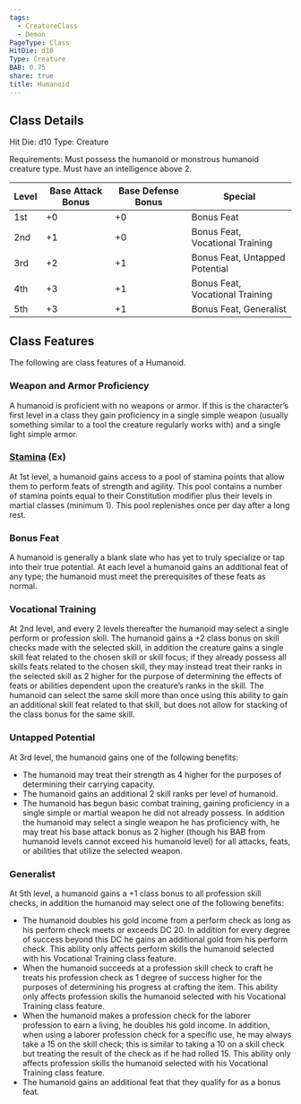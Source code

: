 ```yaml
---
tags:
  - CreatureClass
  - Demon
PageType: Class
HitDie: d10
Type: Creature
BAB: 0.75
share: true
title: Humanoid
---
```


## Class Details
Hit Die:  d10
Type: Creature

Requirements: Must possess the humanoid or monstrous humanoid creature type. Must have an intelligence above 2.

|Level|Base Attack Bonus|Base Defense Bonus|Special|
|---|---|---|---|
|1st|+0|+0|Bonus Feat|
|2nd|+1|+0|Bonus Feat, Vocational Training|
|3rd|+2|+1|Bonus Feat, Untapped Potential|
|4th|+3|+1|Bonus Feat, Vocational Training|
|5th|+3|+1|Bonus Feat, Generalist|

## Class Features

The following are class features of a Humanoid.

### Weapon and Armor Proficiency

A humanoid is proficient with no weapons or armor. If this is the character’s first level in a class they gain proficiency in a single simple weapon (usually something similar to a tool the creature regularly works with) and a single light simple armor.

<h3><a href="/NicheD20/Combat%20Rules/Combat%20Statistics/#stamina">Stamina</a> (Ex)</h3>

At 1st level, a humanoid gains access to a pool of stamina points that allow them to perform feats of strength and agility. This pool contains a number of stamina points equal to their Constitution modifier plus their levels in martial classes (minimum 1). This pool replenishes once per day after a long rest.

### Bonus Feat

A humanoid is generally a blank slate who has yet to truly specialize or tap into their true potential. At each level a humanoid gains an additional feat of any type; the humanoid must meet the prerequisites of these feats as normal.

### Vocational Training

At 2nd level, and every 2 levels thereafter the humanoid may select a single perform or profession skill. The humanoid gains a +2 class bonus on skill checks made with the selected skill, in addition the creature gains a single skill feat related to the chosen skill or skill focus; if they already possess all skills feats related to the chosen skill, they may instead treat their ranks in the selected skill as 2 higher for the purpose of determining the effects of feats or abilities dependent upon the creature’s ranks in the skill. The humanoid can select the same skill more than once using this ability to gain an additional skill feat related to that skill, but does not allow for stacking of the class bonus for the same skill.

### Untapped Potential

At 3rd level, the humanoid gains one of the following benefits:

- The humanoid may treat their strength as 4 higher for the purposes of determining their carrying capacity.
- The humanoid gains an additional 2 skill ranks per level of humanoid.
- The humanoid has begun basic combat training, gaining proficiency in a single simple or martial weapon he did not already possess. In addition the humanoid may select a single weapon he has proficiency with, he may treat his base attack bonus as 2 higher (though his BAB from humanoid levels cannot exceed his humanoid level) for all attacks, feats, or abilities that utilize the selected weapon.

### Generalist

At 5th level, a humanoid gains a +1 class bonus to all profession skill checks, in addition the humanoid may select one of the following benefits:

- The humanoid doubles his gold income from a perform check as long as his perform check meets or exceeds DC 20. In addition for every degree of success beyond this DC he gains an additional gold from his perform check. This ability only affects perform skills the humanoid selected with his Vocational Training class feature.
- When the humanoid succeeds at a profession skill check to craft he treats his profession check as 1 degree of success higher for the purposes of determining his progress at crafting the item. This ability only affects profession skills the humanoid selected with his Vocational Training class feature.
- When the humanoid makes a profession check for the laborer profession to earn a living, he doubles his gold income. In addition, when using a laborer profession check for a specific use, he may always take a 15 on the skill check; this is similar to taking a 10 on a skill check but treating the result of the check as if he had rolled 15. This ability only affects profession skills the humanoid selected with his Vocational Training class feature.
- The humanoid gains an additional feat that they qualify for as a bonus feat.